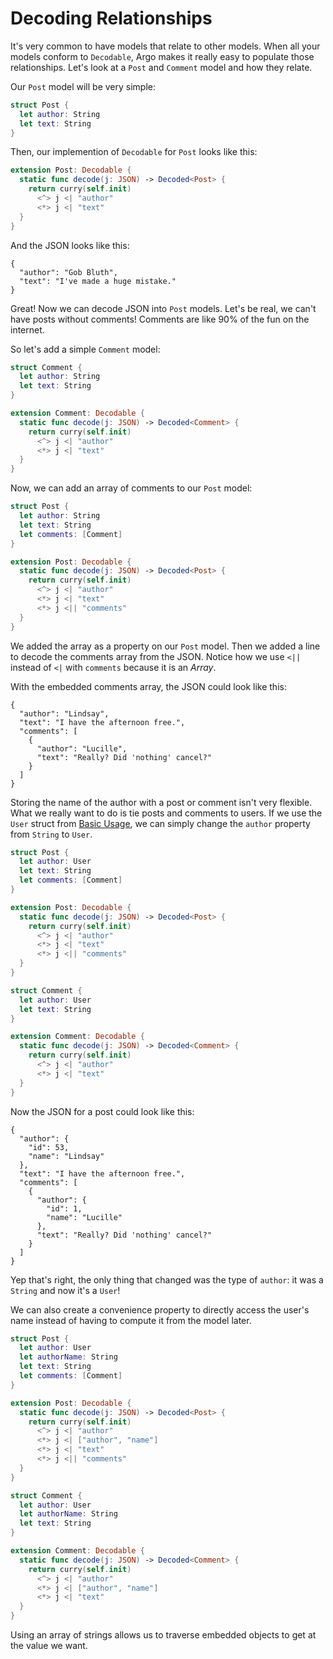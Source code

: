 # Decoding Relationships

It's very common to have models that relate to other models. When all your
models conform to `Decodable`, Argo makes it really easy to populate those
relationships. Let's look at a `Post` and `Comment` model and how they relate.

Our `Post` model will be very simple:

```swift
struct Post {
  let author: String
  let text: String
}
```

Then, our implemention of `Decodable` for `Post` looks like this:

```swift
extension Post: Decodable {
  static func decode(j: JSON) -> Decoded<Post> {
    return curry(self.init)
      <^> j <| "author"
      <*> j <| "text"
  }
}
```

And the JSON looks like this:

```
{
  "author": "Gob Bluth",
  "text": "I've made a huge mistake."
}
```

Great! Now we can decode JSON into `Post` models. Let's be real, we can't have
posts without comments! Comments are like 90% of the fun on the internet.

So let's add a simple `Comment` model:

```swift
struct Comment {
  let author: String
  let text: String
}

extension Comment: Decodable {
  static func decode(j: JSON) -> Decoded<Comment> {
    return curry(self.init)
      <^> j <| "author"
      <*> j <| "text"
  }
}
```

Now, we can add an array of comments to our `Post` model:

```swift
struct Post {
  let author: String
  let text: String
  let comments: [Comment]
}

extension Post: Decodable {
  static func decode(j: JSON) -> Decoded<Post> {
    return curry(self.init)
      <^> j <| "author"
      <*> j <| "text"
      <*> j <|| "comments"
  }
}
```

We added the array as a property on our `Post` model. Then we added a line to
decode the comments array from the JSON. Notice how we use `<||` instead of
`<|` with `comments` because it is an _Array_.

With the embedded comments array, the JSON could look like this:

```
{
  "author": "Lindsay",
  "text": "I have the afternoon free.",
  "comments": [
    {
      "author": "Lucille",
      "text": "Really? Did 'nothing' cancel?"
    }
  ]
}
```

Storing the name of the author with a post or comment isn't very flexible.
What we really want to do is tie posts and comments to users. If we use the
`User` struct from [Basic Usage], we can simply change the `author` property
from `String` to `User`.

[Basic Usage]: Basic-Usage.md

```swift
struct Post {
  let author: User
  let text: String
  let comments: [Comment]
}

extension Post: Decodable {
  static func decode(j: JSON) -> Decoded<Post> {
    return curry(self.init)
      <^> j <| "author"
      <*> j <| "text"
      <*> j <|| "comments"
  }
}

struct Comment {
  let author: User
  let text: String
}

extension Comment: Decodable {
  static func decode(j: JSON) -> Decoded<Comment> {
    return curry(self.init)
      <^> j <| "author"
      <*> j <| "text"
  }
}
```

Now the JSON for a post could look like this:

```
{
  "author": {
    "id": 53,
    "name": "Lindsay"
  },
  "text": "I have the afternoon free.",
  "comments": [
    {
      "author": {
        "id": 1,
        "name": "Lucille"
      },
      "text": "Really? Did 'nothing' cancel?"
    }
  ]
}
```

Yep that's right, the only thing that changed was the type of `author`: it was
a `String` and now it's a `User`!

We can also create a convenience property to directly access the user's name
instead of having to compute it from the model later.

```swift
struct Post {
  let author: User
  let authorName: String
  let text: String
  let comments: [Comment]
}

extension Post: Decodable {
  static func decode(j: JSON) -> Decoded<Post> {
    return curry(self.init)
      <^> j <| "author"
      <*> j <| ["author", "name"]
      <*> j <| "text"
      <*> j <|| "comments"
  }
}

struct Comment {
  let author: User
  let authorName: String
  let text: String
}

extension Comment: Decodable {
  static func decode(j: JSON) -> Decoded<Comment> {
    return curry(self.init)
      <^> j <| "author"
      <*> j <| ["author", "name"]
      <*> j <| "text"
  }
}
```

Using an array of strings allows us to traverse embedded objects to get at the
value we want.
